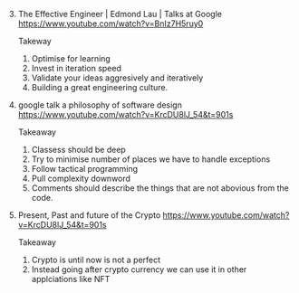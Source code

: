 3. The Effective Engineer | Edmond Lau | Talks at Google
https://www.youtube.com/watch?v=BnIz7H5ruy0
    
    Takeway
    1. Optimise for learning
    2. Invest in iteration speed
    3. Validate your ideas aggresively and iteratively 
    4. Building a great engineering culture.


2. google talk a philosophy of software design
https://www.youtube.com/watch?v=KrcDU8lJ_54&t=901s
    
    Takeaway
    1. Classess should be deep
    2. Try to minimise number of places we have to handle exceptions
    3. Follow tactical programming 
    4. Pull complexity downword
    5. Comments should describe the things that are not abovious from the code.


1. Present, Past and future of the Crypto
https://www.youtube.com/watch?v=KrcDU8lJ_54&t=901s

    
    Takeaway 
    1. Crypto is until now is not a perfect
    2. Instead going after crypto currency we can use it in other applciations like NFT



